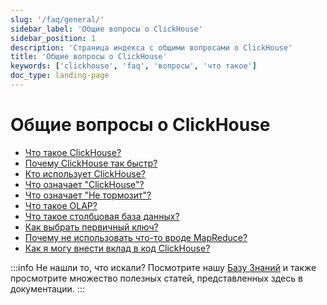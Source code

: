 ```yaml
---
slug: '/faq/general/'
sidebar_label: 'Общие вопросы о ClickHouse'
sidebar_position: 1
description: 'Страница индекса с общими вопросами о ClickHouse'
title: 'Общие вопросы о ClickHouse'
keywords: ['clickhouse', 'faq', 'вопросы', 'что такое']
doc_type: landing-page
---
```

# Общие вопросы о ClickHouse

- [Что такое ClickHouse?](../../intro.md)
- [Почему ClickHouse так быстр?](../../concepts/why-clickhouse-is-so-fast.mdx)
- [Кто использует ClickHouse?](../../faq/general/who-is-using-clickhouse.md)
- [Что означает "ClickHouse"?](../../faq/general/dbms-naming.md)
- [Что означает "Не тормозит"?](../../faq/general/ne-tormozit.md)
- [Что такое OLAP?](../../faq/general/olap.md)
- [Что такое столбцовая база данных?](../../faq/general/columnar-database.md)
- [Как выбрать первичный ключ?](../../guides/best-practices/sparse-primary-indexes.md)
- [Почему не использовать что-то вроде MapReduce?](../../faq/general/mapreduce.md)
- [Как я могу внести вклад в код ClickHouse?](/knowledgebase/how-do-i-contribute-code-to-clickhouse)

:::info Не нашли то, что искали?
Посмотрите нашу [Базу Знаний](/knowledgebase/) и также просмотрите множество полезных статей, представленных здесь в документации.
:::